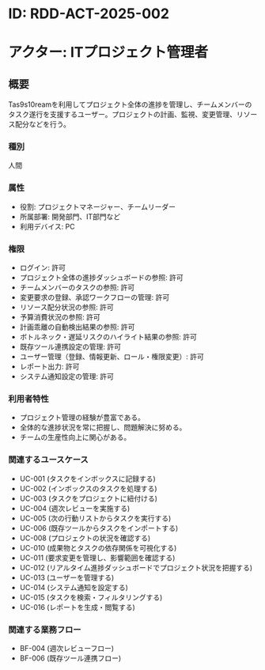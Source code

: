 # ID: RDD-ACT-2025-002

# アクター: ITプロジェクト管理者

## 概要

Tas9s10reamを利用してプロジェクト全体の進捗を管理し、チームメンバーのタスク遂行を支援するユーザー。プロジェクトの計画、監視、変更管理、リソース配分などを行う。

### 種別

人間

### 属性

- 役割: プロジェクトマネージャー、チームリーダー
- 所属部署: 開発部門、IT部門など
- 利用デバイス: PC

### 権限

- ログイン: 許可
- プロジェクト全体の進捗ダッシュボードの参照: 許可
- チームメンバーのタスクの参照: 許可
- 変更要求の登録、承認ワークフローの管理: 許可
- リソース配分状況の参照: 許可
- 予算消費状況の参照: 許可
- 計画乖離の自動検出結果の参照: 許可
- ボトルネック・遅延リスクのハイライト結果の参照: 許可
- 既存ツール連携設定の管理: 許可
- ユーザー管理（登録、情報更新、ロール・権限変更）: 許可
- レポート出力: 許可
- システム通知設定の管理: 許可

### 利用者特性

- プロジェクト管理の経験が豊富である。
- 全体的な進捗状況を常に把握し、問題解決に努める。
- チームの生産性向上に関心がある。

### 関連するユースケース

- UC-001 (タスクをインボックスに記録する)
- UC-002 (インボックスのタスクを処理する)
- UC-003 (タスクをプロジェクトに紐付ける)
- UC-004 (週次レビューを実施する)
- UC-005 (次の行動リストからタスクを実行する)
- UC-006 (既存ツールからタスクをインポートする)
- UC-008 (プロジェクトの状況を確認する)
- UC-010 (成果物とタスクの依存関係を可視化する)
- UC-011 (要求変更を管理し、影響範囲を確認する)
- UC-012 (リアルタイム進捗ダッシュボードでプロジェクト状況を把握する)
- UC-013 (ユーザーを管理する)
- UC-014 (システム通知を設定する)
- UC-015 (タスクを検索・フィルタリングする)
- UC-016 (レポートを生成・閲覧する)

### 関連する業務フロー

- BF-004 (週次レビューフロー)
- BF-006 (既存ツール連携フロー)
